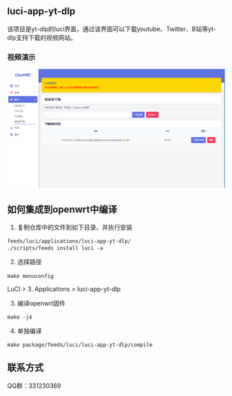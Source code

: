 ## luci-app-yt-dlp
该项目是yt-dlp的luci界面，通过该界面可以下载youtube、Twitter、B站等yt-dlp支持下载的视频网站。

### 视频演示

<div align="center">
<a href="https://www.bilibili.com/video/BV1jx421U7h4/?vd_source=b303f6e8e0ed18809d8752d41ab1de7d">
	<img width="972" alt="luci-app-yt-dlp_intro_video" src="luci-app-yt-dlp_intro.png">
</a>
</div>


## 如何集成到openwrt中编译

1. 复制仓库中的文件到如下目录，并执行安装

```
feeds/luci/applications/luci-app-yt-dlp/
./scripts/feeds install luci -a
```

2. 选择路径

`make menuconfig`

LuCI > 3. Applications > luci-app-yt-dlp

3. 编译openwrt固件

```
make -j4
```

4. 单独编译

```
make package/feeds/luci/luci-app-yt-dlp/compile
```

## 联系方式

QQ群：331230369 
